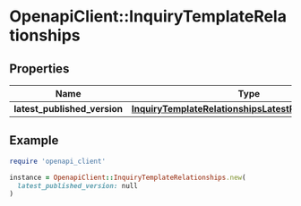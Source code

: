 # OpenapiClient::InquiryTemplateRelationships

## Properties

| Name | Type | Description | Notes |
| ---- | ---- | ----------- | ----- |
| **latest_published_version** | [**InquiryTemplateRelationshipsLatestPublishedVersion**](InquiryTemplateRelationshipsLatestPublishedVersion.md) |  | [optional] |

## Example

```ruby
require 'openapi_client'

instance = OpenapiClient::InquiryTemplateRelationships.new(
  latest_published_version: null
)
```

